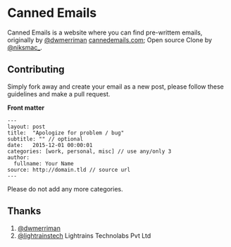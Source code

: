 # Canned Emails

Canned Emails is a website where you can find pre-writtem emails, originally by [@dwmerriman](https://twitter.com/dwmerriman) [cannedemails.com](http://cannedemails.com); Open source Clone by [@niksmac_](https://twitter.com/niksmac_).

## Contributing

Simply fork away and create your email as a new post, please follow these guidelines and make a pull request.

**Front matter**

```
---
layout: post
title:  "Apologize for problem / bug"
subtitle: "" // optional
date:   2015-12-01 00:00:01
categories: [work, personal, misc] // use any/only 3
author:
  fullname: Your Name
source: http://domain.tld // source url
---
```

Please do not add any more categories.

## Thanks
 1. [@dwmerriman](https://twitter.com/dwmerriman)
 2. [@lightrainstech](https://twitter.com/lightrainstech) Lightrains Technolabs Pvt Ltd
